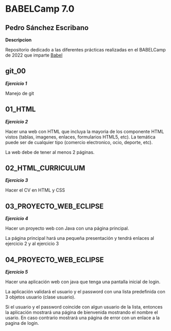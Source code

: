 # BABELCamp 7.0  

## Pedro Sánchez Escribano  

**Descripcion**  
 
Repositorio dedicado a las diferentes prácticas realizadas en el BABELCamp de 2022 que imparte [Babel](https://www.babelgroup.com/)

## git_00  

***Ejercicio 1***

Manejo de git

## 01_HTML  

***Ejercicio 2***

Hacer una web con HTML que incluya la mayoria de los componente HTML vistos 
(tablas, imagenes, enlaces, formularios HTML5, etc). La temática puede ser de cualquier tipo
(comercio electronico, ocio, deporte, etc).

La web debe de tener al menos 2 páginas.

## 02_HTML_CURRICULUM  

***Ejercicio 3***

Hacer el CV en HTML y CSS 

## 03_PROYECTO_WEB_ECLIPSE  

***Ejercicio 4***

Hacer un proyecto web con Java con una página principal.

La página principal hará una pequeña presentación y tendrá enlaces al ejercicio 2 y al ejercicio 3

## 04_PROYECTO_WEB_ECLIPSE  

***Ejercicio 5***

Hacer una aplicación web con java que tenga una pantalla inicial de login.

La aplicación validará el usuario y el password con una lista predefinida con 3 objetos
usuario (clase usuario).

Si el usuario y el password coincide con algun usuario de la lista, entonces la aplicación
mostrará una página de bienvenida mostrando el nombre el usario. En caso contrario mostrará una página 
de error con un enlace a la pagina de login.